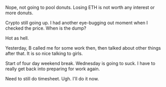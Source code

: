 Nope, not going to pool donuts. Losing ETH is not worth any interest or more donuts.

Crypto still going up. I had another eye-bugging out moment when I checked the price. When is the dump?

Hot as hell.

Yesterday, B called me for some work then, then talked about other things after that. It is so nice talking to girls.

Start of four day weekend break. Wednesday is going to suck. I have to really get back into preparing for work again.

Need to still do timesheet. Ugh. I'll do it now.
